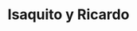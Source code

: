 ---
title: "Isaquito y Ricardo"
url: /ciudad-autonoma-de-buenos-aires/isaquito-y-ricardo/
shop: Kleidung
---